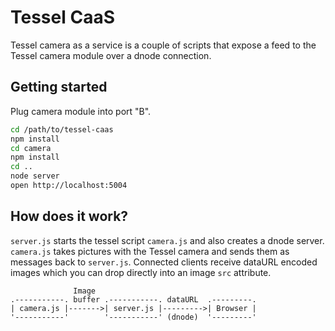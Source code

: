 # Tessel CaaS

Tessel camera as a service is a couple of scripts that expose a feed to the Tessel camera module over a dnode connection.

## Getting started

Plug camera module into port "B".

```sh
cd /path/to/tessel-caas
npm install
cd camera
npm install
cd ..
node server
open http://localhost:5004
```

## How does it work?

`server.js` starts the tessel script `camera.js` and also creates a dnode server. `camera.js` takes pictures with the Tessel camera and sends them as messages back to `server.js`. Connected clients receive dataURL encoded images which you can drop directly into an image `src` attribute.

```
              Image
.-----------. buffer .-----------. dataURL  .---------.
| camera.js |------->| server.js |--------->| Browser |
'-----------'        '-----------' (dnode)  '---------'
```
